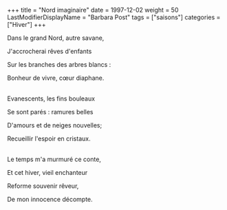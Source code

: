 +++
title = "Nord imaginaire"
date = 1997-12-02
weight = 50
LastModifierDisplayName = "Barbara Post"
tags = ["saisons"]
categories = ["Hiver"]
+++

Dans le grand Nord, autre savane,

J'accrocherai rêves d'enfants

Sur les branches des arbres blancs :

Bonheur de vivre, cœur diaphane.

 \
Evanescents, les fins bouleaux

Se sont parés : ramures belles

D'amours et de neiges nouvelles;

Recueillir l'espoir en cristaux.

 \
Le temps m'a murmuré ce conte,

Et cet hiver, vieil enchanteur

Reforme souvenir rêveur,

De mon innocence décompte.
